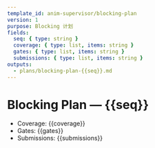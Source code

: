 ```yaml
---
template_id: anim-supervisor/blocking-plan
version: 1
purpose: Blocking 计划
fields:
  seq: { type: string }
  coverage: { type: list, items: string }
  gates: { type: list, items: string }
  submissions: { type: list, items: string }
outputs:
  - plans/blocking-plan-{{seq}}.md
---
```


# Blocking Plan — {{seq}}

- Coverage: {{coverage}}
- Gates: {{gates}}
- Submissions: {{submissions}}
